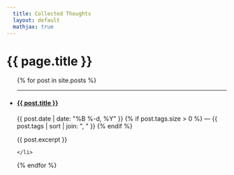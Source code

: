 ```yaml
---
  title: Collected Thoughts
  layout: default
  mathjax: true
---
```


<h1 class="content-listing-header sans">{{ page.title }}</h1>
<ul class="content">
  {% for post in site.posts %}
    <li class="listing">
    	<hr class="slender">
    	<h4 class="contrast"><a href="{{ post.url }}">{{ post.title }}</a></h4>
    	<p class="below_title" style="margin-top: 0;">
        <span class="date">{{ post.date | date: "%B %-d, %Y" }}</span>
        {% if post.tags.size > 0 %}
          <span class="separator">&mdash;</span>
          <span class="tags">{{ post.tags | sort | join: ", " }}</span>
        {% endif %}
      </p>
	<div>{{ post.excerpt }}</div>
	
    </li>
  {% endfor %}
</ul>
